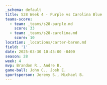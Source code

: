 ```yaml
---
_schema: default
title: S28 Week 4 - Purple vs Carolina Blue
teams-score:
  - team: _teams/s28-purple.md
    score: 33
  - team: _teams/s28-carolina.md
    score: 10
location: _locations/carter-baron.md
field: '1'
date: 2025-03-30 10:45:00 -0400
season: 28
week: 4
mvp: Brandon R., Andre B.
game-ball: John C., Josh E.
sportsperson: Jeremy S., Michael B.
---
```

